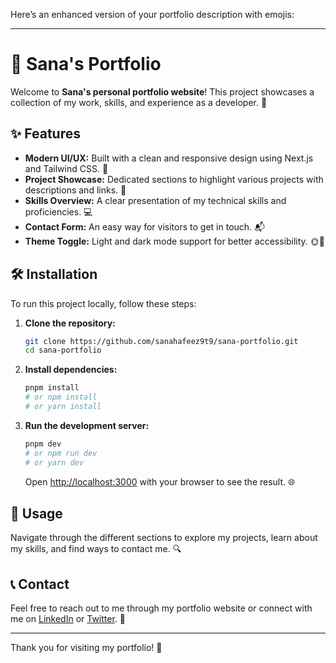 Here’s an enhanced version of your portfolio description with emojis:

---

# 🌟 Sana's Portfolio

Welcome to **Sana's personal portfolio website**! This project showcases a collection of my work, skills, and experience as a developer. 🚀

## ✨ Features

* **Modern UI/UX:** Built with a clean and responsive design using Next.js and Tailwind CSS. 🎨
* **Project Showcase:** Dedicated sections to highlight various projects with descriptions and links. 📁
* **Skills Overview:** A clear presentation of my technical skills and proficiencies. 💻
* **Contact Form:** An easy way for visitors to get in touch. 📬
* **Theme Toggle:** Light and dark mode support for better accessibility. 🌞🌙

## 🛠️ Installation

To run this project locally, follow these steps:

1. **Clone the repository:**
    ```bash
    git clone https://github.com/sanahafeez9t9/sana-portfolio.git
    cd sana-portfolio
    ```

2. **Install dependencies:**
    ```bash
    pnpm install
    # or npm install
    # or yarn install
    ```

3. **Run the development server:**
    ```bash
    pnpm dev
    # or npm run dev
    # or yarn dev
    ```

    Open [http://localhost:3000](http://localhost:3000) with your browser to see the result. 🌐

## 📖 Usage

Navigate through the different sections to explore my projects, learn about my skills, and find ways to contact me. 🔍

## 📞 Contact

Feel free to reach out to me through my portfolio website or connect with me on [LinkedIn](YOUR_LINKEDIN_PROFILE_URL) or [Twitter](YOUR_TWITTER_PROFILE_URL). 🤝

---

Thank you for visiting my portfolio! 🙏
